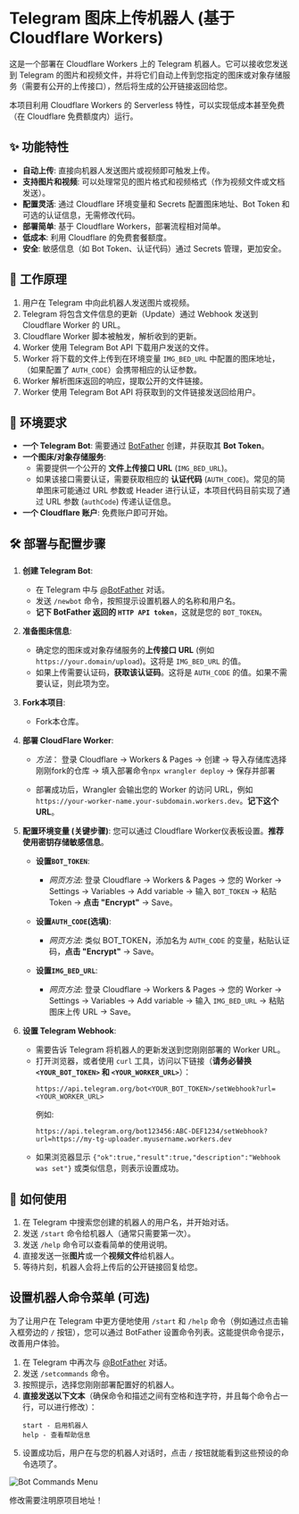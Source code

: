 # Telegram 图床上传机器人 (基于 Cloudflare Workers)

这是一个部署在 Cloudflare Workers 上的 Telegram 机器人。它可以接收您发送到 Telegram 的图片和视频文件，并将它们自动上传到您指定的图床或对象存储服务（需要有公开的上传接口），然后将生成的公开链接返回给您。

本项目利用 Cloudflare Workers 的 Serverless 特性，可以实现低成本甚至免费（在 Cloudflare 免费额度内）运行。

## ✨ 功能特性

*   **自动上传**: 直接向机器人发送图片或视频即可触发上传。
*   **支持图片和视频**: 可以处理常见的图片格式和视频格式（作为视频文件或文档发送）。
*   **配置灵活**: 通过 Cloudflare 环境变量和 Secrets 配置图床地址、Bot Token 和可选的认证信息，无需修改代码。
*   **部署简单**: 基于 Cloudflare Workers，部署流程相对简单。
*   **低成本**: 利用 Cloudflare 的免费套餐额度。
*   **安全**: 敏感信息（如 Bot Token、认证代码）通过 Secrets 管理，更加安全。

## 🚀 工作原理

1.  用户在 Telegram 中向此机器人发送图片或视频。
2.  Telegram 将包含文件信息的更新（Update）通过 Webhook 发送到 Cloudflare Worker 的 URL。
3.  Cloudflare Worker 脚本被触发，解析收到的更新。
4.  Worker 使用 Telegram Bot API 下载用户发送的文件。
5.  Worker 将下载的文件上传到在环境变量 `IMG_BED_URL` 中配置的图床地址，（如果配置了 `AUTH_CODE`）会携带相应的认证参数。
6.  Worker 解析图床返回的响应，提取公开的文件链接。
7.  Worker 使用 Telegram Bot API 将获取到的文件链接发送回给用户。

## 🔧 环境要求

*   **一个 Telegram Bot**: 需要通过 [BotFather](https://t.me/BotFather) 创建，并获取其 **Bot Token**。
*   **一个图床/对象存储服务**:
    *   需要提供一个公开的 **文件上传接口 URL** (`IMG_BED_URL`)。
    *   如果该接口需要认证，需要获取相应的 **认证代码** (`AUTH_CODE`)。常见的简单图床可能通过 URL 参数或 Header 进行认证，本项目代码目前实现了通过 URL 参数 (`authCode`) 传递认证信息。
*   **一个 Cloudflare 账户**: 免费账户即可开始。

## 🛠️ 部署与配置步骤

1.  **创建 Telegram Bot**:
    *   在 Telegram 中与 [@BotFather](https://t.me/BotFather) 对话。
    *   发送 `/newbot` 命令，按照提示设置机器人的名称和用户名。
    *   **记下 BotFather 返回的 `HTTP API token`**，这就是您的 `BOT_TOKEN`。

2.  **准备图床信息**:
    *   确定您的图床或对象存储服务的**上传接口 URL** (例如 `https://your.domain/upload`)。这将是 `IMG_BED_URL` 的值。
    *   如果上传需要认证码，**获取该认证码**。这将是 `AUTH_CODE` 的值。如果不需要认证，则此项为空。

3.  **Fork本项目**:
    *   Fork本仓库。

4.  **部署 CloudFlare Worker**:
    *   *方法*： 登录 Cloudflare -> Workers & Pages -> 创建 -> 导入存储库选择刚刚fork的仓库 -> 填入部署命令```npx wrangler deploy``` -> 保存并部署

    *   部署成功后，Wrangler 会输出您的 Worker 的访问 URL，例如 `https://your-worker-name.your-subdomain.workers.dev`。**记下这个 URL**。

5.  **配置环境变量 (关键步骤)**:
    您可以通过 Cloudflare Worker仪表板设置。**推荐使用密钥存储敏感信息**。

    *   **设置`BOT_TOKEN`**:
        *   *网页方法*: 登录 Cloudflare -> Workers & Pages -> 您的 Worker -> Settings -> Variables -> Add variable -> 输入 `BOT_TOKEN` -> 粘贴 Token -> **点击 "Encrypt"** -> Save。

    *   **设置`AUTH_CODE`(选填)**:
        *   *网页方法*: 类似 BOT_TOKEN，添加名为 `AUTH_CODE` 的变量，粘贴认证码，**点击 "Encrypt"** -> Save。

    *   **设置`IMG_BED_URL`**:
        *   *网页方法*: 登录 Cloudflare -> Workers & Pages -> 您的 Worker -> Settings -> Variables -> Add variable -> 输入 `IMG_BED_URL` -> 粘贴图床上传 URL -> Save。



7.  **设置 Telegram Webhook**:
    *   需要告诉 Telegram 将机器人的更新发送到您刚刚部署的 Worker URL。
    *   打开浏览器，或者使用 `curl` 工具，访问以下链接（**请务必替换 `<YOUR_BOT_TOKEN>` 和 `<YOUR_WORKER_URL>`**）：
        ```
        https://api.telegram.org/bot<YOUR_BOT_TOKEN>/setWebhook?url=<YOUR_WORKER_URL>
        ```
        例如:
        ```
        https://api.telegram.org/bot123456:ABC-DEF1234/setWebhook?url=https://my-tg-uploader.myusername.workers.dev
        ```
    *   如果浏览器显示 `{"ok":true,"result":true,"description":"Webhook was set"}` 或类似信息，则表示设置成功。

## 💬 如何使用

1.  在 Telegram 中搜索您创建的机器人的用户名，并开始对话。
2.  发送 `/start` 命令给机器人（通常只需要第一次）。
3.  发送 `/help` 命令可以查看简单的使用说明。
4.  直接发送一张**图片**或一个**视频文件**给机器人。
5.  等待片刻，机器人会将上传后的公开链接回复给您。

## 设置机器人命令菜单 (可选)

为了让用户在 Telegram 中更方便地使用 `/start` 和 `/help` 命令（例如通过点击输入框旁边的 `/` 按钮），您可以通过 BotFather 设置命令列表。这能提供命令提示，改善用户体验。

1.  在 Telegram 中再次与 [@BotFather](https://t.me/BotFather) 对话。
2.  发送 `/setcommands` 命令。
3.  按照提示，选择您刚刚部署配置好的机器人。
4.  **直接发送以下文本**（确保命令和描述之间有空格和连字符，并且每个命令占一行，可以进行修改）：
    ```
    start - 启用机器人
    help - 查看帮助信息
    ```
5.  设置成功后，用户在与您的机器人对话时，点击 `/` 按钮就能看到这些预设的命令选项了。

![Bot Commands Menu](https://img.vki.im/file/1744802371432_image.jpg)

修改需要注明原项目地址！
